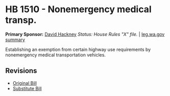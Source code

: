 # HB 1510 - Nonemergency medical transp.
**Primary Sponsor:** [David Hackney](/person/leg/david.hackney.md)
*Status: House Rules "X" file.* | [leg.wa.gov summary](https://app.leg.wa.gov/billsummary?BillNumber=1510&Year=2021)

Establishing an exemption from certain highway use requirements by nonemergency medical transportation vehicles.

## Revisions
* [Original Bill](1/)
* [Substitute Bill](S/)